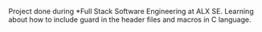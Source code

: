 Project done during *Full Stack Software Engineering at ALX SE. Learning about how to include guard in the header files and macros in C language.
